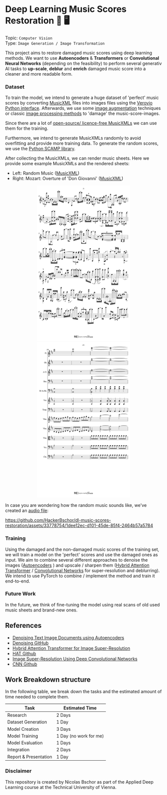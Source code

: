 # Deep Learning Music Scores Restoration 🎼 🖥️

Topic: `Computer Vision` 
<br>
Type: `Image Generation / Image Transformation`

This project aims to restore damaged music scores using deep learning methods. 
We want to use **Autoencoders** & **Transformers** or **Convolutional Neural Networks** (depending on the feasibility)
to perform several generativ AI tasks to **up-scale**, 
**deblur** and **enrich** damaged music score into a cleaner and more readable form. 

### Dataset 

To train the model, we intend to generate a huge dataset of 'perfect' music scores by converting [MusicXML](https://de.wikipedia.org/wiki/MusicXML) 
files into images files using the [Verovio Python interface](https://pypi.org/project/verovio/). 
Afterwards, we use some [image augmentation](https://albumentations.ai/) techniques or classic [image processing methods](https://pillow.readthedocs.io/en/stable/)
to 'damage' the music-score-images.

Since there are a lot of [open-source/ licence-free MusicXMLs](http://mscorelib.com/actree/) 
we can use them for the training. 

Furthermore, we intend to generate MusicXMLs randomly to avoid overfitting and provide more training data.
To generate the random scores, we use the [Python SCAMP library](http://scamp.marcevanstein.com/index.html).  


After collecting the MusicXMLs, we can render music sheets. 
Here we provide some example MusicXMLs and the rendered sheets: 
* Left: Random Music ([MusicXML](examples/RandomMusic.xml))
* Right: Mozart: Overture of 'Don Giovanni' ([MusicXML](examples/Mozart-Don_Giovanni.xml))

<div style="text-align: center">
    <img height="500px" src="examples/render/RandomMusic/sheet_2.svg" alt="Random Generated Sheet" title="Random Generated Sheet" style="display: inline-block; margin: 0 auto; max-width: 300px; background-color: #ffffff">    
    <img height="500px" src="examples/render/Mozart-Don_Giovanni/sheet_66.svg" alt="Mozart: Don Giovann (sheet 66)" title="Mozart: Don Giovann (sheet 66)" style="display: inline-block; margin: 0 auto; max-width: 300px; background-color: #ffffff">
</div>

In case you are wondering how the random music sounds like,
we've created an [audio file](examples/RandomMusic.mp3):



https://github.com/HackerBschor/dl-music-scores-restoration/assets/33778754/1dee12ec-d101-45de-85f4-2464b57a5784



### Training

Using the damaged and the non-damaged music scores of the training set, 
we will train a model on the 'perfect' scores and use the damaged ones as input.
We aim to combine several different approaches to denoise the images ([Autoencoders](https://www.researchgate.net/publication/356423394_Denoising_Text_Image_Documents_using_Autoencoders) ) 
and upscale / sharpen them 
([Hybrid Attention Transformer](https://arxiv.org/abs/2205.04437v3) / [Convolutional Networks](https://arxiv.org/abs/1501.00092) 
for super-resolution and deblurring).
We intend to use PyTorch to combine / implement the method and train it end-to-end.


### Future Work
In the future, 
we think of fine-tuning the model using real scans of old used music sheets and brand-new ones.


## References
* [Denoising Text Image Documents using Autoencoders](https://www.researchgate.net/publication/356423394_Denoising_Text_Image_Documents_using_Autoencoders)
* [Denoising GitHub](https://github.com/Surya-Prakash-Reddy/Denoising-Documents)
* [Hybrid Attention Transformer for Image Super-Resolution](https://arxiv.org/abs/2205.04437v3)
* [HAT Github](https://github.com/XPixelGroup/HAT)
* [Image Super-Resolution Using Deep Convolutional Networks](https://arxiv.org/abs/1501.00092)
* [CNN Github](https://github.com/amanshenoy/image-super-resolution)

## Work Breakdown structure

In the following table, we break down the tasks and the
estimated amount of time needed to complete them. 

| Task                  | Estimated Time         |
|-----------------------|------------------------|
| Research              | 2 Days                 |
| Dataset Generation    | 1 Day                  |
| Model Creation        | 3 Days                 |
| Model Training        | 1 Day (no work for me) |
| Model Evaluation      | 1 Days                 |
| Integration           | 2 Days                 |
| Report & Presentation | 1 Day                  |


### Disclaimer
This repository is created by Nicolas Bschor as part of 
the Applied Deep Learning course at the Technical University of Vienna.
